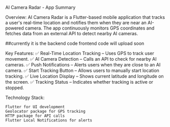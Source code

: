 AI Camera Radar - App Summary

Overview:
AI Camera Radar is a Flutter-based mobile application that tracks a user's real-time location and notifies them when they are near an AI-powered camera. The app continuously monitors GPS coordinates and fetches data from an external API to detect nearby AI cameras.

##currently it is the backend code frontend code will upload soon

Key Features:
✅ Real-Time Location Tracking – Uses GPS to track user movement.
✅ AI Camera Detection – Calls an API to check for nearby AI cameras.
✅ Push Notifications – Alerts users when they are close to an AI camera.
✅ Start Tracking Button – Allows users to manually start location tracking.
✅ Live Location Display – Shows current latitude and longitude on the screen.
✅ Tracking Status – Indicates whether tracking is active or stopped.

Technology Stack:

    Flutter for UI development
    Geolocator package for GPS tracking
    HTTP package for API calls
    Flutter Local Notifications for alerts
